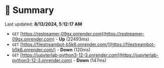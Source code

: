 # 📖 Summary
Last updated: **8/13/2024, 5:12:17 AM**

- `GET` [https://restreamer-09gx.onrender.com](https://restreamer-09gx.onrender.com) - **Up** (22493ms)
- `GET` [https://filestreambot-b5k6.onrender.com/](https://filestreambot-b5k6.onrender.com/) - **Down** (120ms)
- `GET` [https://jupyterlab-python3-12-3.onrender.com](https://jupyterlab-python3-12-3.onrender.com) - **Down** (147ms)
